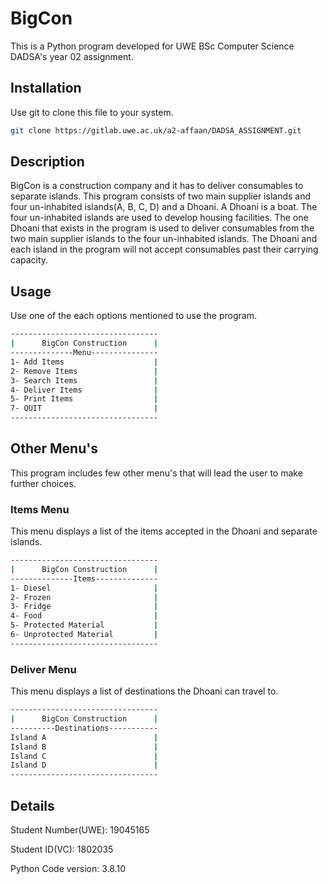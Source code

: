 # BigCon
This is a Python program developed for UWE BSc Computer Science DADSA's year 02 assignment.

## Installation
Use git to clone this file to your system.
```bash
git clone https://gitlab.uwe.ac.uk/a2-affaan/DADSA_ASSIGNMENT.git
```

## Description
BigCon is a construction company and it has to deliver consumables to separate islands. This program consists of two main supplier islands and four un-inhabited islands(A, B, C, D) and a Dhoani. A Dhoani is a boat. The four un-inhabited islands are used to develop housing facilities. The one Dhoani that exists in the program is used to deliver consumables from the two main supplier islands to the four un-inhabited islands. The Dhoani and each island in the program will not accept consumables past their carrying capacity.

## Usage
Use one of the each options mentioned to use the program.
```bash
---------------------------------
|      BigCon Construction      |
--------------Menu---------------
1- Add Items                    |
2- Remove Items                 |
3- Search Items                 |
4- Deliver Items                |
5- Print Items                  |
7- QUIT                         |
---------------------------------
```

## Other Menu's
This program includes few other menu's that will lead the user to make further choices.
### Items Menu
This menu displays a list of the items accepted in the Dhoani and separate islands. 
```bash
---------------------------------
|      BigCon Construction      |
--------------Items--------------
1- Diesel                       |
2- Frozen                       |
3- Fridge                       |
4- Food                         |
5- Protected Material           |
6- Unprotected Material         |
---------------------------------
```
### Deliver Menu
This menu displays a list of destinations the Dhoani can travel to.
```bash
---------------------------------
|      BigCon Construction      |
----------Destinations-----------
Island A                        |
Island B                        |
Island C                        |
Island D                        |
---------------------------------
```

## Details
Student Number(UWE): 19045165

Student ID(VC): 1802035

Python Code version: 3.8.10


